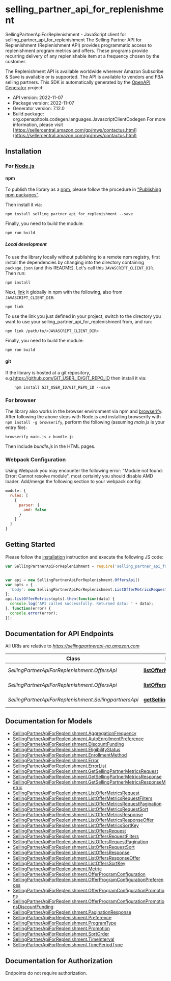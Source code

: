# selling_partner_api_for_replenishment

SellingPartnerApiForReplenishment - JavaScript client for selling_partner_api_for_replenishment
The Selling Partner API for Replenishment (Replenishment API) provides programmatic access to replenishment program metrics and offers. These programs provide recurring delivery of any replenishable item at a frequency chosen by the customer.

The Replenishment API is available worldwide wherever Amazon Subscribe & Save is available or is supported. The API is available to vendors and FBA selling partners.
This SDK is automatically generated by the [OpenAPI Generator](https://openapi-generator.tech) project:

- API version: 2022-11-07
- Package version: 2022-11-07
- Generator version: 7.12.0
- Build package: org.openapitools.codegen.languages.JavascriptClientCodegen
For more information, please visit [https://sellercentral.amazon.com/gp/mws/contactus.html](https://sellercentral.amazon.com/gp/mws/contactus.html)

## Installation

### For [Node.js](https://nodejs.org/)

#### npm

To publish the library as a [npm](https://www.npmjs.com/), please follow the procedure in ["Publishing npm packages"](https://docs.npmjs.com/getting-started/publishing-npm-packages).

Then install it via:

```shell
npm install selling_partner_api_for_replenishment --save
```

Finally, you need to build the module:

```shell
npm run build
```

##### Local development

To use the library locally without publishing to a remote npm registry, first install the dependencies by changing into the directory containing `package.json` (and this README). Let's call this `JAVASCRIPT_CLIENT_DIR`. Then run:

```shell
npm install
```

Next, [link](https://docs.npmjs.com/cli/link) it globally in npm with the following, also from `JAVASCRIPT_CLIENT_DIR`:

```shell
npm link
```

To use the link you just defined in your project, switch to the directory you want to use your selling_partner_api_for_replenishment from, and run:

```shell
npm link /path/to/<JAVASCRIPT_CLIENT_DIR>
```

Finally, you need to build the module:

```shell
npm run build
```

#### git

If the library is hosted at a git repository, e.g.https://github.com/GIT_USER_ID/GIT_REPO_ID
then install it via:

```shell
    npm install GIT_USER_ID/GIT_REPO_ID --save
```

### For browser

The library also works in the browser environment via npm and [browserify](http://browserify.org/). After following
the above steps with Node.js and installing browserify with `npm install -g browserify`,
perform the following (assuming *main.js* is your entry file):

```shell
browserify main.js > bundle.js
```

Then include *bundle.js* in the HTML pages.

### Webpack Configuration

Using Webpack you may encounter the following error: "Module not found: Error:
Cannot resolve module", most certainly you should disable AMD loader. Add/merge
the following section to your webpack config:

```javascript
module: {
  rules: [
    {
      parser: {
        amd: false
      }
    }
  ]
}
```

## Getting Started

Please follow the [installation](#installation) instruction and execute the following JS code:

```javascript
var SellingPartnerApiForReplenishment = require('selling_partner_api_for_replenishment');


var api = new SellingPartnerApiForReplenishment.OffersApi()
var opts = {
  'body': new SellingPartnerApiForReplenishment.ListOfferMetricsRequest() // {ListOfferMetricsRequest} The request body for the `listOfferMetrics` operation.
};
api.listOfferMetrics(opts).then(function(data) {
  console.log('API called successfully. Returned data: ' + data);
}, function(error) {
  console.error(error);
});


```

## Documentation for API Endpoints

All URIs are relative to *https://sellingpartnerapi-na.amazon.com*

Class | Method | HTTP request | Description
------------ | ------------- | ------------- | -------------
*SellingPartnerApiForReplenishment.OffersApi* | [**listOfferMetrics**](docs/OffersApi.md#listOfferMetrics) | **POST** /replenishment/2022-11-07/offers/metrics/search | 
*SellingPartnerApiForReplenishment.OffersApi* | [**listOffers**](docs/OffersApi.md#listOffers) | **POST** /replenishment/2022-11-07/offers/search | 
*SellingPartnerApiForReplenishment.SellingpartnersApi* | [**getSellingPartnerMetrics**](docs/SellingpartnersApi.md#getSellingPartnerMetrics) | **POST** /replenishment/2022-11-07/sellingPartners/metrics/search | 


## Documentation for Models

 - [SellingPartnerApiForReplenishment.AggregationFrequency](docs/AggregationFrequency.md)
 - [SellingPartnerApiForReplenishment.AutoEnrollmentPreference](docs/AutoEnrollmentPreference.md)
 - [SellingPartnerApiForReplenishment.DiscountFunding](docs/DiscountFunding.md)
 - [SellingPartnerApiForReplenishment.EligibilityStatus](docs/EligibilityStatus.md)
 - [SellingPartnerApiForReplenishment.EnrollmentMethod](docs/EnrollmentMethod.md)
 - [SellingPartnerApiForReplenishment.Error](docs/Error.md)
 - [SellingPartnerApiForReplenishment.ErrorList](docs/ErrorList.md)
 - [SellingPartnerApiForReplenishment.GetSellingPartnerMetricsRequest](docs/GetSellingPartnerMetricsRequest.md)
 - [SellingPartnerApiForReplenishment.GetSellingPartnerMetricsResponse](docs/GetSellingPartnerMetricsResponse.md)
 - [SellingPartnerApiForReplenishment.GetSellingPartnerMetricsResponseMetric](docs/GetSellingPartnerMetricsResponseMetric.md)
 - [SellingPartnerApiForReplenishment.ListOfferMetricsRequest](docs/ListOfferMetricsRequest.md)
 - [SellingPartnerApiForReplenishment.ListOfferMetricsRequestFilters](docs/ListOfferMetricsRequestFilters.md)
 - [SellingPartnerApiForReplenishment.ListOfferMetricsRequestPagination](docs/ListOfferMetricsRequestPagination.md)
 - [SellingPartnerApiForReplenishment.ListOfferMetricsRequestSort](docs/ListOfferMetricsRequestSort.md)
 - [SellingPartnerApiForReplenishment.ListOfferMetricsResponse](docs/ListOfferMetricsResponse.md)
 - [SellingPartnerApiForReplenishment.ListOfferMetricsResponseOffer](docs/ListOfferMetricsResponseOffer.md)
 - [SellingPartnerApiForReplenishment.ListOfferMetricsSortKey](docs/ListOfferMetricsSortKey.md)
 - [SellingPartnerApiForReplenishment.ListOffersRequest](docs/ListOffersRequest.md)
 - [SellingPartnerApiForReplenishment.ListOffersRequestFilters](docs/ListOffersRequestFilters.md)
 - [SellingPartnerApiForReplenishment.ListOffersRequestPagination](docs/ListOffersRequestPagination.md)
 - [SellingPartnerApiForReplenishment.ListOffersRequestSort](docs/ListOffersRequestSort.md)
 - [SellingPartnerApiForReplenishment.ListOffersResponse](docs/ListOffersResponse.md)
 - [SellingPartnerApiForReplenishment.ListOffersResponseOffer](docs/ListOffersResponseOffer.md)
 - [SellingPartnerApiForReplenishment.ListOffersSortKey](docs/ListOffersSortKey.md)
 - [SellingPartnerApiForReplenishment.Metric](docs/Metric.md)
 - [SellingPartnerApiForReplenishment.OfferProgramConfiguration](docs/OfferProgramConfiguration.md)
 - [SellingPartnerApiForReplenishment.OfferProgramConfigurationPreferences](docs/OfferProgramConfigurationPreferences.md)
 - [SellingPartnerApiForReplenishment.OfferProgramConfigurationPromotions](docs/OfferProgramConfigurationPromotions.md)
 - [SellingPartnerApiForReplenishment.OfferProgramConfigurationPromotionsDiscountFunding](docs/OfferProgramConfigurationPromotionsDiscountFunding.md)
 - [SellingPartnerApiForReplenishment.PaginationResponse](docs/PaginationResponse.md)
 - [SellingPartnerApiForReplenishment.Preference](docs/Preference.md)
 - [SellingPartnerApiForReplenishment.ProgramType](docs/ProgramType.md)
 - [SellingPartnerApiForReplenishment.Promotion](docs/Promotion.md)
 - [SellingPartnerApiForReplenishment.SortOrder](docs/SortOrder.md)
 - [SellingPartnerApiForReplenishment.TimeInterval](docs/TimeInterval.md)
 - [SellingPartnerApiForReplenishment.TimePeriodType](docs/TimePeriodType.md)


## Documentation for Authorization

Endpoints do not require authorization.

